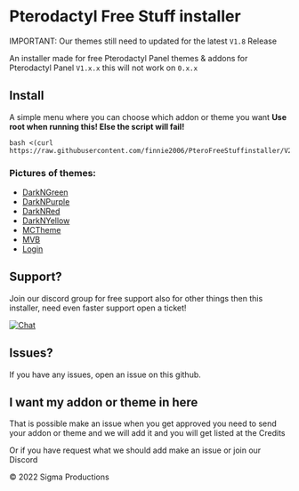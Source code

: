 # Pterodactyl Free Stuff installer
IMPORTANT: Our themes still need to updated for the latest  ``V1.8`` Release

An installer made for free Pterodactyl Panel themes & addons for Pterodactyl Panel ``V1.x.x`` this will not work on ``0.x.x``



## Install
A simple menu where you can choose which addon or theme you want
**Use root when running this! Else the script will fail!**  
```
bash <(curl https://raw.githubusercontent.com/finnie2006/PteroFreeStuffinstaller/V2/resources/script.sh)
```

### Pictures of themes:
- [DarkNGreen](https://github.com/finnie2006/PteroFreeStuffinstaller/blob/V2/theme-images/darkngreen.md)
- [DarkNPurple](https://github.com/finnie2006/PteroFreeStuffinstaller/blob/V2/theme-images/darknpurple.md)
- [DarkNRed](https://github.com/finnie2006/PteroFreeStuffinstaller/blob/V2/theme-images/darknred.md)
- [DarkNYellow](https://github.com/finnie2006/PteroFreeStuffinstaller/blob/V2/theme-images/darknyellow.md)
- [MCTheme](https://github.com/finnie2006/PteroFreeStuffinstaller/blob/V2/theme-images/mctheme.md)
- [MVB](https://github.com/finnie2006/PteroFreeStuffinstaller/blob/V2/theme-images/mvb.md)
- [Login](https://github.com/finnie2006/PteroFreeStuffinstaller/blob/V2/theme-images/login.md)
  

## Support?
Join our discord group for free support also for other things then this installer, need even faster support open a ticket!

[![Chat](https://img.shields.io/badge/chat-on%20discord-7289da.svg)](https://discord.gg/5t3KaGX8Bx)

## Issues?
If you have any issues, open an issue on this github.

## I want my addon or theme in here
That is possible make an issue when you get approved you need to send your addon or theme and we will add it and you will get listed at the Credits

Or if you have request what we should add make an issue or join our Discord


© 2022 Sigma Productions
